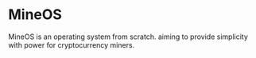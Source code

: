 # MineOS
MineOS is an operating system from scratch. aiming to provide simplicity with power for cryptocurrency miners.
